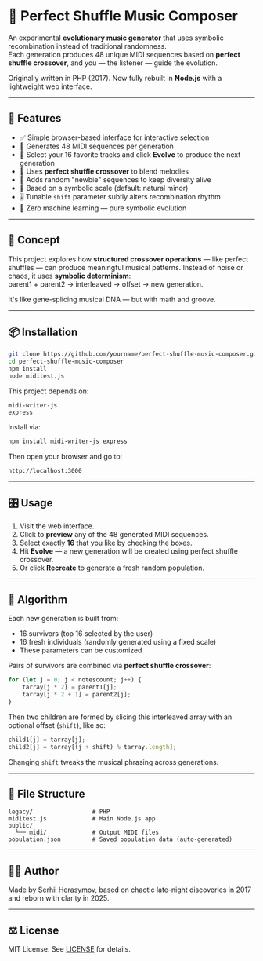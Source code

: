 # 🎼 Perfect Shuffle Music Composer

An experimental **evolutionary music generator** that uses symbolic recombination instead of traditional randomness.  
Each generation produces 48 unique MIDI sequences based on **perfect shuffle crossover**, and you — the listener — guide the evolution.

Originally written in PHP (2017). Now fully rebuilt in **Node.js** with a lightweight web interface.

---

## 🚀 Features

- ✅ Simple browser-based interface for interactive selection
- 🎵 Generates 48 MIDI sequences per generation
- 🧬 Select your 16 favorite tracks and click **Evolve** to produce the next generation
- 🔁 Uses **perfect shuffle crossover** to blend melodies
- 🎲 Adds random "newbie" sequences to keep diversity alive
- 🎼 Based on a symbolic scale (default: natural minor)
- 🎚️ Tunable `shift` parameter subtly alters recombination rhythm
- 🧠 Zero machine learning — pure symbolic evolution

---

## 🧠 Concept

This project explores how **structured crossover operations** — like perfect shuffles — can produce meaningful musical patterns. Instead of noise or chaos, it uses **symbolic determinism**:  
parent1 + parent2 → interleaved → offset → new generation.

It's like gene-splicing musical DNA — but with math and groove.

---

## 📦 Installation

```bash
git clone https://github.com/yourname/perfect-shuffle-music-composer.git
cd perfect-shuffle-music-composer
npm install
node miditest.js
```

This project depends on:

```
midi-writer-js
express
```

Install via:

```bash
npm install midi-writer-js express
```

Then open your browser and go to:

```
http://localhost:3000
```

---

## 🎛️ Usage

1. Visit the web interface.
2. Click to **preview** any of the 48 generated MIDI sequences.
3. Select exactly **16** that you like by checking the boxes.
4. Hit **Evolve** — a new generation will be created using perfect shuffle crossover.
5. Or click **Recreate** to generate a fresh random population.

---

## 🧬 Algorithm

Each new generation is built from:
- 16 survivors (top 16 selected by the user)
- 16 fresh individuals (randomly generated using a fixed scale)
- These parameters can be customized

Pairs of survivors are combined via **perfect shuffle crossover**:

```js
for (let j = 0; j < notescount; j++) {
    tarray[j * 2] = parent1[j];
    tarray[j * 2 + 1] = parent2[j];
}
```

Then two children are formed by slicing this interleaved array with an optional offset (`shift`), like so:

```js
child1[j] = tarray[j];
child2[j] = tarray[(j + shift) % tarray.length];
```

Changing `shift` tweaks the musical phrasing across generations.

---

## 📁 File Structure

```
legacy/					# PHP
miditest.js             # Main Node.js app
public/
  └── midi/             # Output MIDI files
population.json         # Saved population data (auto-generated)
```

---

## 🧑‍🚀 Author

Made by [Serhii Herasymov](https://github.com/xcontcom), based on chaotic late-night discoveries in 2017 and reborn with clarity in 2025.

---

## ⚖️ License

MIT License. See [LICENSE](LICENSE) for details.

